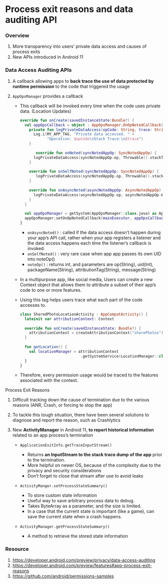 # Process exit reasons and data auditing API

### Overview

1. More transparency into users’ private data access and causes of process exits
2. New APIs introduced in Android 11



### Data Access Auditing APIs

1. A callback allowing apps to **back trace the use of data protected by runtime permission** to the code that triggered the usage

2. `AppOpsManager` provides a callback

   * This callback will be invoked every time when the code uses private data. (Location Updates)

     ```kotlin
     override fun onCreate(savedInstanceState:Bundle?) {
       val appOpsCallback = object : AppOpsManager.OnOpNotedCallback() {
         private fun logPrivateDataAccess(opCode: String, trace: String) {
           Log.i(MY_APP_TAG, "Private data accessed. " + 
                 "Operation: $opCode\nStack Trace:\n$trace")
         }
         
     		override fun onNoted(syncNotedAppOp: SyncNotedAppOp) {
           logPrivateDataAccess(syncNotedAppOp.op, Throwable().stackTrace.toString())
         }
         
         override fun onSelfNoted(syncNotedAppOp: SyncNotedAppOp) {
         	logPrivateDataAccess(syncNotedAppOp.op, Throwable().stackTrace.toString())
         }
         
         override fun onAsyncNoted(asyncNotedAppOp: AsyncNotedAppOp) {
           logPrivateDataAccess(asyncNotedAppOp.op, asyncNotedAppOp.message)
         }
       }
       
       val appOpsManager = getSystem(AppOpsManager::class.java) as AppOpsManager
       appOpsManager.setOnOpNotedCallback(mainExecutor, appOpsCallback)
     }
     ```

     * `onAsyncNoted()` : called if the data access doesn’t happen during your app’s API call, rather when your app registers a listener and the data access happens each time the listener’s callback is invoked.
     * `onSelfNoted()` : very rare case when app app passes its own UID into noteOp()
     * `noteOp()` : returns int, and parameters are op(String), uid(Int), packageName(String), attributionTag(String), message(String)

   * In a multipurpose app, like social media, Users can create a new Context object that allows them to attribute a subset of their app’s code to one or more features.

   * Using this tag helps users trace what each part of the code accesses to.

     ```kotlin
     class SharedPhotoLocationActivity : AppCompatActivity() {
       lateinit var attributionContext: Context
       
       override fun onCreate(savedInstanceState: Bundle?) {
         attributionContext = createAttributionContext("sharePhotos")
       }
       
       fun getLocation() {
         val locationManager = attributionContext
                                .getSystemService(LocationManager::class.java) as LocationManager
       }
     }
     ```

   * Therefore, every permission usage would be traced to the features associated with the context.

Process Exit Reasons

1. Difficult tracking down the cause of termination due to the various reasons (ANR, Crash, or forcing to stop the app)

2. To tackle this tough situation, there have been several solutions to diagnose and report the reason, such as Crashlytics

3. New **ActivityManager** in Android 11, **to report historical information** related to an app process’s termination

   * `ApplicationExitInfo.getTraceInputStream()`
     * Returns **an InputStream to the stack trace dump of the app** prior to the termination. 
     * More helpful on newer OS, because of the complexity due to the privacy and security considerations
     * Don’t forget to close that stream after use to avoid leaks

   * `ActivityManger.setProcessStateSummary()`
     * To store custom state information
     * Useful way to save arbitrary process data to debug.
     * Takes ByteArray as a parameter, and the size is limited.
     * In a case that the current state is important (like a game), can save the current state when a crash happens.
   * `ActivityManager.getProcessStateSummary()`
     * A method to retrieve the stored state information

### Resource

1. https://developer.android.com/preview/privacy/data-access-auditing
2. https://developer.android.com/preview/features#app-process-exit-reasons
3. https://github.com/android/permissions-samples

